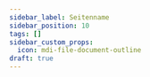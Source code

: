 ```yaml
---
sidebar_label: Seitenname
sidebar_position: 10
tags: []
sidebar_custom_props:
  icon: mdi-file-document-outline
draft: true
---
```


